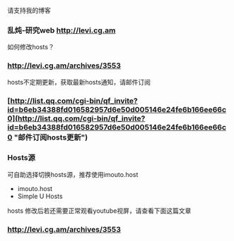 请支持我的博客
### 乱炖-研究web   http://levi.cg.am ###

如何修改hosts？
### http://levi.cg.am/archives/3553 ###

hosts不定期更新，获取最新hosts通知，请邮件订阅

### [http://list.qq.com/cgi-bin/qf_invite?id=b6eb34388fd016582957d6e50d005146e24fe6b166ee66c0](http://list.qq.com/cgi-bin/qf_invite?id=b6eb34388fd016582957d6e50d005146e24fe6b166ee66c0 "邮件订阅hosts更新") ###

### Hosts源 ###
可自助选择切换hosts源，推荐使用imouto.host
- imouto.host
- Simple U Hosts

hosts 修改后若还需要正常观看youtube视屏，请查看下面这篇文章
### http://levi.cg.am/archives/3553 ###

